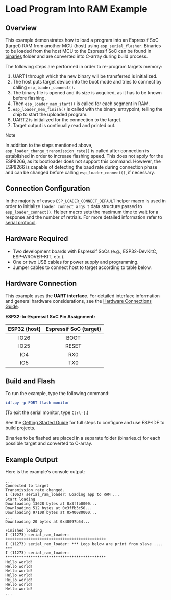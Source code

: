 # Load Program Into RAM Example

## Overview

This example demonstrates how to load a program into an Espressif SoC (target) RAM from another MCU (host) using `esp_serial_flasher`. Binaries to be loaded from the host MCU to the Espressif SoC can be found in [binaries](../binaries/) folder and are converted into C-array during build process.

The following steps are performed in order to re-program targets memory:

1. UART1 through which the new binary will be transferred is initialized.
2. The host puts target device into the boot mode and tries to connect by calling `esp_loader_connect()`.
3. The binary file is opened and its size is acquired, as it has to be known before flashing.
4. Then `esp_loader_mem_start()` is called for each segment in RAM.
5. `esp_loader_mem_finish()` is called with the binary entrypoint, telling the chip to start the uploaded program.
6. UART2 is initialized for the connection to the target.
7. Target output is continually read and printed out.

> [!NOTE]
> In addition to the steps mentioned above, `esp_loader_change_transmission_rate()` is called after connection is established in order to increase flashing speed. This does not apply for the ESP8266, as its bootloader does not support this command. However, the ESP8266 is capable of detecting the baud rate during connection phase and can be changed before calling `esp_loader_connect()`, if necessary.

## Connection Configuration

In the majority of cases `ESP_LOADER_CONNECT_DEFAULT` helper macro is used in order to initialize `loader_connect_args_t` data structure passed to `esp_loader_connect()`. Helper macro sets the maximum time to wait for a response and the number of retrials. For more detailed information refer to [serial protocol](https://docs.espressif.com/projects/esptool/en/latest/esp32s3/advanced-topics/serial-protocol.html).

## Hardware Required

- Two development boards with Espressif SoCs (e.g., ESP32-DevKitC, ESP-WROVER-KIT, etc.).
- One or two USB cables for power supply and programming.
- Jumper cables to connect host to target according to table below.

## Hardware Connection

This example uses the **UART interface**. For detailed interface information and general hardware considerations, see the [Hardware Connections Guide](../../docs/hardware-connections.md#uartserial-interface).

**ESP32-to-Espressif SoC Pin Assignment:**

| ESP32 (host) | Espressif SoC (target) |
| :----------: | :--------------------: |
|     IO26     |          BOOT          |
|     IO25     |         RESET          |
|     IO4      |          RX0           |
|     IO5      |          TX0           |

## Build and Flash

To run the example, type the following command:

```CMake
idf.py -p PORT flash monitor
```

(To exit the serial monitor, type `Ctrl-]`.)

See the [Getting Started Guide](https://docs.espressif.com/projects/esp-idf/en/stable/esp32/index.html) for full steps to configure and use ESP-IDF to build projects.

Binaries to be flashed are placed in a separate folder (binaries.c) for each possible target and converted to C-array.

## Example Output

Here is the example's console output:

```text
...
Connected to target
Transmission rate changed.
I (1063) serial_ram_loader: Loading app to RAM ...
Start loading
Downloading 13628 bytes at 0x3ffb0000...
Downloading 512 bytes at 0x3ffb3c50...
Downloading 97108 bytes at 0x40080000...
...
Downloading 20 bytes at 0x40097b54...

Finished loading
I (11273) serial_ram_loader: ********************************************
I (11273) serial_ram_loader: *** Logs below are print from slave .... ***
I (11273) serial_ram_loader: ********************************************
Hello world!
Hello world!
Hello world!
Hello world!
Hello world!
Hello world!
Hello world!
...
```
